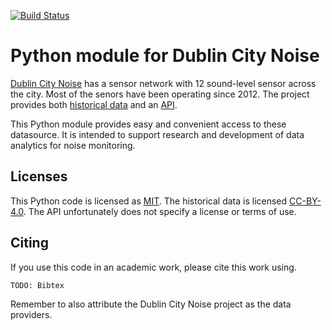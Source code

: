 
[![Build Status](https://travis-ci.org/soundsensing/dublincitynoise-python.svg?branch=master)](https://travis-ci.org/soundsensing/dublincitynoise-python)

# Python module for Dublin City Noise

[Dublin City Noise](https://dublincitynoise.com/) has a sensor network
with 12 sound-level sensor across the city. Most of the senors have been operating since 2012.
The project provides both [historical data](https://data.smartdublin.ie/dataset/noise_monitoring)
and an [API](http://dublincitynoise.sonitussystems.com/applications/api/api-doc.html).

This Python module provides easy and convenient access to these datasource.
It is intended to support research and development of data analytics for noise monitoring.

## Licenses

This Python code is licensed as [MIT](./LICENSE.md).
The historical data is licensed [CC-BY-4.0](https://creativecommons.org/licenses/by/4.0/). 
The API unfortunately does not specify a license or terms of use. 

## Citing

If you use this code in an academic work, please cite this work using.

```
TODO: Bibtex
```

Remember to also attribute the Dublin City Noise project as the data providers.
